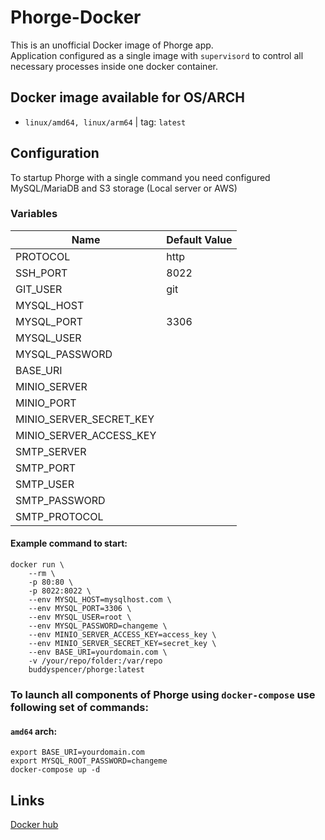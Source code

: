 # Phorge-Docker

This is an unofficial Docker image of Phorge app.  
Application configured as a single image with `supervisord` to control all necessary processes inside one docker container.  

## Docker image available for OS/ARCH
* `linux/amd64, linux/arm64` | tag: `latest`

## Configuration

To startup Phorge with a single command you need configured MySQL/MariaDB and S3 storage (Local server or AWS)

### Variables
|Name|Default Value|
|---|---|
|PROTOCOL|http|
|SSH_PORT|8022|
|GIT_USER|git|
|MYSQL_HOST||
|MYSQL_PORT|3306|
|MYSQL_USER||
|MYSQL_PASSWORD||
|BASE_URI||
|MINIO_SERVER||
|MINIO_PORT||
|MINIO_SERVER_SECRET_KEY||
|MINIO_SERVER_ACCESS_KEY||
|SMTP_SERVER||
|SMTP_PORT||
|SMTP_USER||
|SMTP_PASSWORD||
|SMTP_PROTOCOL||

#### Example command to start:
```
docker run \
    --rm \
    -p 80:80 \
    -p 8022:8022 \
    --env MYSQL_HOST=mysqlhost.com \
    --env MYSQL_PORT=3306 \
    --env MYSQL_USER=root \
    --env MYSQL_PASSWORD=changeme \
    --env MINIO_SERVER_ACCESS_KEY=access_key \
    --env MINIO_SERVER_SECRET_KEY=secret_key \
    --env BASE_URI=yourdomain.com \
    -v /your/repo/folder:/var/repo
    buddyspencer/phorge:latest
```

### To launch all components of Phorge using `docker-compose` use following set of commands:
#### `amd64` arch:
```
export BASE_URI=yourdomain.com
export MYSQL_ROOT_PASSWORD=changeme
docker-compose up -d
```

## Links
[Docker hub](https://hub.docker.com/r/buddyspencer/phorge)